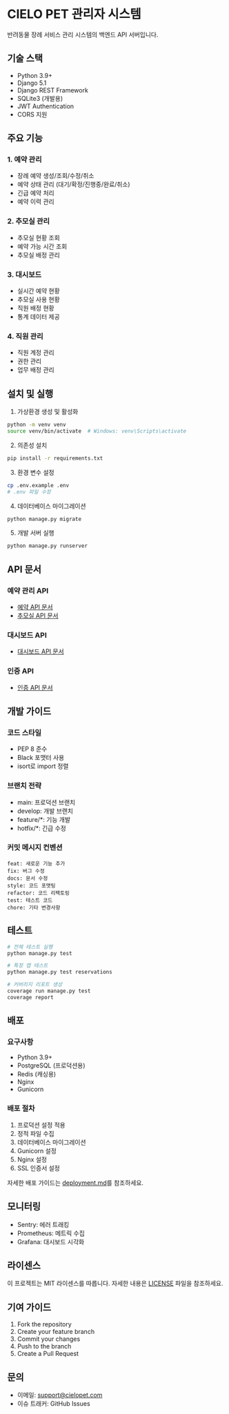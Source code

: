 # CIELO PET 관리자 시스템

반려동물 장례 서비스 관리 시스템의 백엔드 API 서버입니다.

## 기술 스택

- Python 3.9+
- Django 5.1
- Django REST Framework
- SQLite3 (개발용)
- JWT Authentication
- CORS 지원

## 주요 기능

### 1. 예약 관리
- 장례 예약 생성/조회/수정/취소
- 예약 상태 관리 (대기/확정/진행중/완료/취소)
- 긴급 예약 처리
- 예약 이력 관리

### 2. 추모실 관리
- 추모실 현황 조회
- 예약 가능 시간 조회
- 추모실 배정 관리

### 3. 대시보드
- 실시간 예약 현황
- 추모실 사용 현황
- 직원 배정 현황
- 통계 데이터 제공

### 4. 직원 관리
- 직원 계정 관리
- 권한 관리
- 업무 배정 관리

## 설치 및 실행

1. 가상환경 생성 및 활성화
```bash
python -m venv venv
source venv/bin/activate  # Windows: venv\Scripts\activate
```

2. 의존성 설치
```bash
pip install -r requirements.txt
```

3. 환경 변수 설정
```bash
cp .env.example .env
# .env 파일 수정
```

4. 데이터베이스 마이그레이션
```bash
python manage.py migrate
```

5. 개발 서버 실행
```bash
python manage.py runserver
```

## API 문서

### 예약 관리 API
- [예약 API 문서](docs/reservation_api.md)
- [추모실 API 문서](docs/memorial_room_api.md)

### 대시보드 API
- [대시보드 API 문서](docs/dashboard_api.md)

### 인증 API
- [인증 API 문서](docs/auth_api.md)

## 개발 가이드

### 코드 스타일
- PEP 8 준수
- Black 포맷터 사용
- isort로 import 정렬

### 브랜치 전략
- main: 프로덕션 브랜치
- develop: 개발 브랜치
- feature/*: 기능 개발
- hotfix/*: 긴급 수정

### 커밋 메시지 컨벤션
```
feat: 새로운 기능 추가
fix: 버그 수정
docs: 문서 수정
style: 코드 포맷팅
refactor: 코드 리팩토링
test: 테스트 코드
chore: 기타 변경사항
```

## 테스트

```bash
# 전체 테스트 실행
python manage.py test

# 특정 앱 테스트
python manage.py test reservations

# 커버리지 리포트 생성
coverage run manage.py test
coverage report
```

## 배포

### 요구사항
- Python 3.9+
- PostgreSQL (프로덕션용)
- Redis (캐싱용)
- Nginx
- Gunicorn

### 배포 절차
1. 프로덕션 설정 적용
2. 정적 파일 수집
3. 데이터베이스 마이그레이션
4. Gunicorn 설정
5. Nginx 설정
6. SSL 인증서 설정

자세한 배포 가이드는 [deployment.md](docs/deployment.md)를 참조하세요.

## 모니터링

- Sentry: 에러 트래킹
- Prometheus: 메트릭 수집
- Grafana: 대시보드 시각화

## 라이센스

이 프로젝트는 MIT 라이센스를 따릅니다. 자세한 내용은 [LICENSE](LICENSE) 파일을 참조하세요.

## 기여 가이드

1. Fork the repository
2. Create your feature branch
3. Commit your changes
4. Push to the branch
5. Create a Pull Request

## 문의

- 이메일: support@cielopet.com
- 이슈 트래커: GitHub Issues
